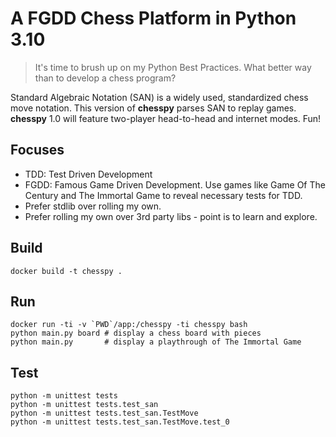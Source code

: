 # A FGDD Chess Platform in Python 3.10

> It's time to brush up on my Python Best Practices. What better way than to develop a chess program?

Standard Algebraic Notation (SAN) is a widely used, standardized chess move notation. This version of **chesspy** parses SAN to replay games. **chesspy** 1.0 will feature two-player head-to-head and internet modes. Fun!

## Focuses

- TDD: Test Driven Development
- FGDD: Famous Game Driven Development. Use games like Game Of The Century and The Immortal Game to reveal necessary tests for TDD.
- Prefer stdlib over rolling my own.
- Prefer rolling my own over 3rd party libs - point is to learn and explore.

## Build

    docker build -t chesspy .

## Run

    docker run -ti -v `PWD`/app:/chesspy -ti chesspy bash
    python main.py board # display a chess board with pieces
    python main.py       # display a playthrough of The Immortal Game

## Test
    
    python -m unittest tests
    python -m unittest tests.test_san
    python -m unittest tests.test_san.TestMove
    python -m unittest tests.test_san.TestMove.test_0
    
